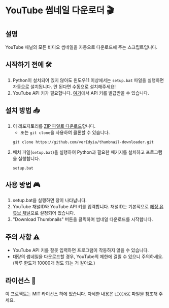 # YouTube 썸네일 다운로더 🎬

## 설명
YouTube 채널의 모든 비디오 썸네일을 자동으로 다운로드해 주는 스크립트입니다.

## 시작하기 전에 🛠
1. Python이 설치되어 있지 않아도 윈도우11 이상에서는 `setup.bat` 파일을 실행하면 자동으로 설치됩니다. 안 된다면 수동으로 설치해주세요!
2. YouTube API 키가 필요합니다. [여기](https://cloud.google.com/apis?hl=ko)에서 API 키를 발급받을 수 있습니다.

## 설치 방법 📥
1. 이 레포지토리를 [ZIP 파일로 다운로드](https://github.com/verIdyia/thumbnail-downloader/archive/refs/heads/main.zip)합니다.
    - 또는 `git clone`을 사용하여 클론할 수 있습니다.
    ```
    git clone https://github.com/verIdyia/thumbnail-downloader.git
    ```
2. 배치 파일(`setup.bat`)을 실행하여 Python과 필요한 패키지를 설치하고 프로그램을 실행합니다.
    ```
    setup.bat
    ```

## 사용 방법 🎮
1. setup.bat을 실행하면 창이 나타납니다.
2. YouTube 채널ID와 YouTube API 키를 입력합니다. 채널ID는 기본적으로 [헤징 유튜브 채널](https://www.youtube.com/@hejin0_0)으로 설정되어 있습니다.
3. "Download Thumbnails" 버튼을 클릭하여 썸네일 다운로드를 시작합니다.

## 주의 사항 ⚠️
- YouTube API 키를 잘못 입력하면 프로그램이 작동하지 않을 수 있습니다.
- 대량의 썸네일을 다운로드할 경우, YouTube의 제한에 걸릴 수 있으니 주의하세요. (하루 한도가 10000개 정도 되는 거 같아요.)

## 라이선스 📝
이 프로젝트는 MIT 라이선스 하에 있습니다. 자세한 내용은 `LICENSE` 파일을 참조해 주세요.
